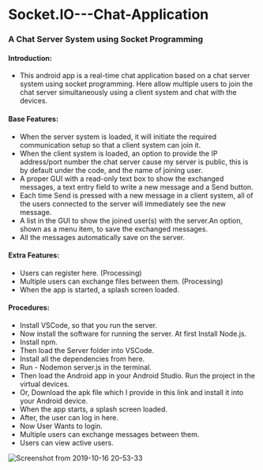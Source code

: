 # Socket.IO---Chat-Application
### A Chat Server System using Socket Programming

#### Introduction:
  - This android app is a real-time chat application based on a chat server system using socket programming. Here allow multiple users to join the chat server simultaneously using a client system and chat with the devices.
  
#### Base Features:
  - When the server system is loaded, it will initiate the required communication setup so that a client system can join it.
  - When the client system is loaded, an option to provide the IP address/port number  the chat server cause my server is public, this is by default under the code, and the name of joining user.
  - A proper GUI with a read-only text box to show the exchanged messages, a text entry field to write a new message and a Send button.
  - Each time Send is pressed with a new message in a client system, all of the users connected to the server will immediately see the new message.
  - A list in the GUI to show the joined user(s) with the server.An option, shown as a menu item, to save the exchanged messages.
  - All the messages automatically save on the server.
  
#### Extra Features:
  - Users can register here. (Processing)
  - Multiple users can exchange files between them. (Processing)
  - When the app is started, a splash screen loaded.

#### Procedures:
  - Install VSCode, so that you run the server.
  - Now install the software for running the server. At first Install Node.js.
  - Install npm.
  - Then load the Server folder into VSCode.
  - Install all the dependencies from here.
  - Run - Nodemon server.js in the terminal.
  - Then load the Android app in your Android Studio. Run the project in the virtual devices.
  - Or, Download the apk file which I provide in this link and install it into your Android device.
  - When the app starts, a splash screen loaded.
  - After, the user can log in here. 
  - Now User Wants to login.
  - Multiple users can exchange messages between them.
  - Users can view active users.
  
![Screenshot from 2019-10-16 20-53-33](https://user-images.githubusercontent.com/41442625/66931372-cfc31380-f057-11e9-9f06-6309e20dced3.png)


